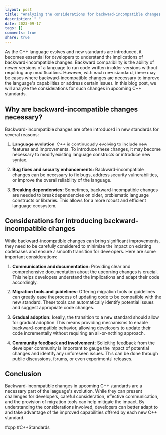 ```yaml
---
layout: post
title: "Analyzing the considerations for backward-incompatible changes in upcoming C++ standards"
description: " "
date: 2023-09-17
tags: []
comments: true
share: true
---
```


As the C++ language evolves and new standards are introduced, it becomes essential for developers to understand the implications of backward-incompatible changes. Backward compatibility is the ability of newer versions of a language to run code written in older versions without requiring any modifications. However, with each new standard, there may be cases where backward-incompatible changes are necessary to improve the language's capabilities or address certain issues. In this blog post, we will analyze the considerations for such changes in upcoming C++ standards.

## Why are backward-incompatible changes necessary?

Backward-incompatible changes are often introduced in new standards for several reasons:

1. **Language evolution:** C++ is continuously evolving to include new features and improvements. To introduce these changes, it may become necessary to modify existing language constructs or introduce new syntax.

2. **Bug fixes and security enhancements:** Backward-incompatible changes can be necessary to fix bugs, address security vulnerabilities, or improve the overall reliability of the language.

3. **Breaking dependencies:** Sometimes, backward-incompatible changes are needed to break dependencies on older, problematic language constructs or libraries. This allows for a more robust and efficient language ecosystem.

## Considerations for introducing backward-incompatible changes

While backward-incompatible changes can bring significant improvements, they need to be carefully considered to minimize the impact on existing codebases and ensure a smooth transition for developers. Here are some important considerations:

1. **Communication and documentation:** Providing clear and comprehensive documentation about the upcoming changes is crucial. This helps developers understand the implications and adapt their code accordingly.

2. **Migration tools and guidelines:** Offering migration tools or guidelines can greatly ease the process of updating code to be compatible with the new standard. These tools can automatically identify potential issues and suggest appropriate code changes.

3. **Gradual adoption:** Ideally, the transition to a new standard should allow for gradual adoption. This means providing mechanisms to enable backward-compatible behavior, allowing developers to update their code incrementally without requiring an all-or-nothing approach.

4. **Community feedback and involvement:** Soliciting feedback from the developer community is important to gauge the impact of potential changes and identify any unforeseen issues. This can be done through public discussions, forums, or even experimental releases.

## Conclusion

Backward-incompatible changes in upcoming C++ standards are a necessary part of the language's evolution. While they can present challenges for developers, careful consideration, effective communication, and the provision of migration tools can help mitigate the impact. By understanding the considerations involved, developers can better adapt to and take advantage of the improved capabilities offered by each new C++ standard.

#cpp #C++Standards